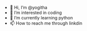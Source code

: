 - 👋 Hi, I’m @yogitha
- 👀 I’m interested in coding 
- 🌱 I’m currently learning python
- 📫 How to reach me through linkdin

<!---
yogitha08/yogitha08 is a ✨ special ✨ repository because its `README.md` (this file) appears on your GitHub profile.
You can click the Preview link to take a look at your changes.
--->
